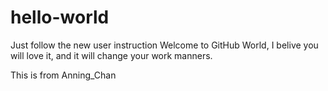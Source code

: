 # hello-world
Just follow the new user instruction
Welcome to GitHub World, I belive you will love it, and it will change your work manners.

This is from Anning_Chan 
